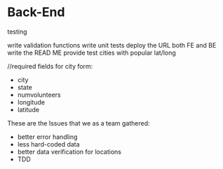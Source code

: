 # Back-End
 testing


write validation functions
write unit tests
deploy the URL both FE and BE
write the READ ME
provide test cities with popular lat/long


//required fields for city form:
- city
- state
- numvolunteers
- longitude
- latitude



These are the Issues that we as a team gathered:
- better error handling
- less hard-coded data
- better data verification for locations
- TDD
